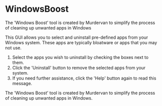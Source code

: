 # WindowsBoost
The 'Windows Boost' tool is created by Murdervan to simplify the process of cleaning up unwanted apps in Windows

This GUI allows you to select and uninstall pre-defined apps from your Windows system.
These apps are typically bloatware or apps that you may not use.

1. Select the apps you wish to uninstall by checking the boxes next to them.
2. Click the 'Uninstall' button to remove the selected apps from your system.
3. If you need further assistance, click the 'Help' button again to read this message.

The 'Windows Boost' tool is created by Murdervan to simplify the process of cleaning up unwanted apps in Windows.
